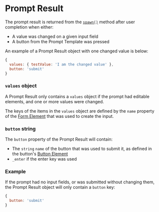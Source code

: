 # Prompt Result
The prompt result is returned from the [`spawn()`](../prompt-manager/spawn.md) method after user completion when either:
- A value was changed on a given input field
- A button from the Prompt Template was pressed

An example of a Prompt Result object with one changed value is below:
```js
{
  values: { testValue: 'I am the changed value' },
  button: 'submit'
}
```

### `values` object
A Prompt Result only contains a `values` object if the prompt had editable elements, and one or more values were changed.

The keys of the items in the `values` object are defined by the `name` property of the [Form Element](./form-element-objects/index.md) that was used to create the input.



### `button` string

The `button` property of the Prompt Result will contain:
- The `string` `name` of the button that was used to submit it, as defined in the button's [Button Element](./3_button-element-objects.md)
- `_enter` if the enter key was used

### Example
If the prompt had no input fields, or was submitted without changing them, the Prompt Result object will only contain a `button` key:

```js
{
  button: 'submit'
}
```